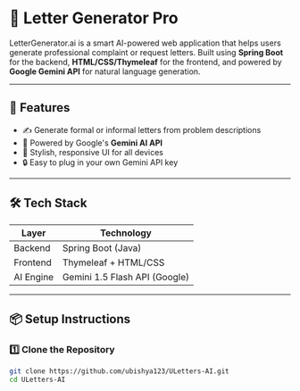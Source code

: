 # 📝 Letter Generator Pro

LetterGenerator.ai is a smart AI-powered web application that helps users generate professional complaint or request letters. Built using **Spring Boot** for the backend, **HTML/CSS/Thymeleaf** for the frontend, and powered by **Google Gemini API** for natural language generation.

---

## 🚀 Features

- ✍️ Generate formal or informal letters from problem descriptions
- 📡 Powered by Google's **Gemini AI API**
- 🎨 Stylish, responsive UI for all devices
- 🔒 Easy to plug in your own Gemini API key

---

## 🛠️ Tech Stack

| Layer       | Technology                  |
|------------|-----------------------------|
| Backend     | Spring Boot (Java)          |
| Frontend    | Thymeleaf + HTML/CSS        |
| AI Engine   | Gemini 1.5 Flash API (Google) |

---

## 📦 Setup Instructions

### 1️⃣ Clone the Repository

```bash
git clone https://github.com/ubishya123/ULetters-AI.git
cd ULetters-AI
